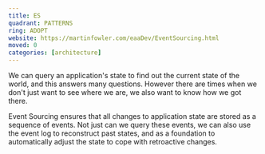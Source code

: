 ```yaml
---
title: ES
quadrant: PATTERNS
ring: ADOPT
website: https://martinfowler.com/eaaDev/EventSourcing.html
moved: 0
categories: [architecture]
---
```


We can query an application's state to find out the current state of the world, and this answers many questions. However there are times when we don't just want to see where we are, we also want to know how we got there.

Event Sourcing ensures that all changes to application state are stored as a sequence of events. Not just can we query these events, we can also use the event log to reconstruct past states, and as a foundation to automatically adjust the state to cope with retroactive changes.
